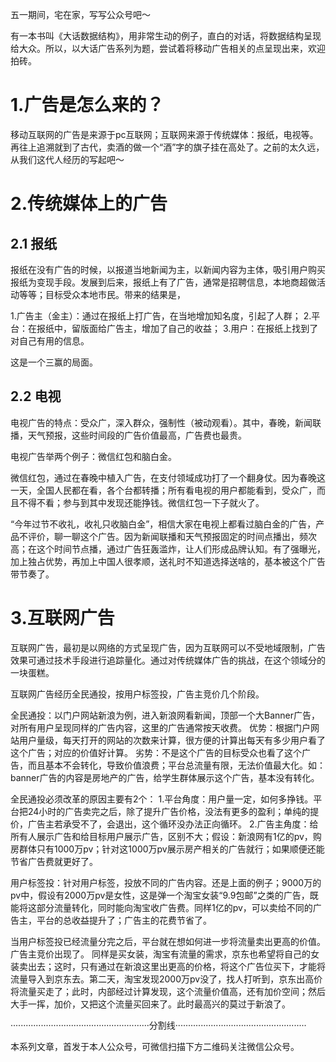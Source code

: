 五一期间，宅在家，写写公众号吧～

有一本书叫《大话数据结构》，用非常生动的例子，直白的对话，将数据结构呈现​给大众。所以，以大话广告系列为题，尝试着将移动广告相关的​点呈现出来，欢迎拍砖。

# 1.广告是怎么来的？

移动互联网的广告是来源于pc互联网；互联网来源于传统媒体：报纸，电视等。再往上追溯就到了古代，卖酒的做一个“酒”字的旗子挂在高处了。之前的太久远，从我们这代人经历的写起吧～

# 2.传统媒体上的广告

## 2.1 报纸

报纸在没有广告的时候，以报道当地新闻为主，以新闻内容为主体，吸引用户购买报纸为变现手段。发展到后来，报纸上有了广告，通常是招聘信息，本地商超做活动等等；目标受众本地市民​。带来的结果是，

1.广告主（金主）：通过在报纸上打广告，在当地增加知名度，引起了人群；
2.平台：在报纸中，留版面给广告主，增加了自己的收益；
3.用户：在报纸上找到了对自己有用的信息​。

这是一个三赢的局面​。
​
## 2.2 电视

电视广告的特点：受众广，深入群众，强制性（被动观看）。其中，春晚，新闻联播，天气预报，这些时间段的广告价值最高，广告费也最贵。

电视广告举两个例子：微信红包和脑白金。

微信红包，通过在春晚中植入广告，在支付领域成功打了一个翻身仗。因为春晚这一天，全国人民都在看，各个台都转播；所有看电视的用户都能看到，受众广，而且不得不看；参与到其中发现还能挣钱。微信红包一下子就火了。

“今年过节不收礼，收礼只收脑白金”，相信大家在电视上都看过脑白金的广告，产品不评价，聊一聊这个广告。因为新闻联播和天气预报固定的时间点播出，频次高；在这个时间节点播，通过广告狂轰滥炸，让人们形成品牌认知。有了强曝光，加上独占优势，再加上中国人很孝顺，送礼时不知道选择送啥的，基本被这个广告带节奏了。

# 3.互联网广告

互联网广告，最初是以网络的方式呈现广告，因为互联网可以不受地域限制，广告效果可通过技术手段进行追踪量化。通过对传统媒体广告的挑战，在这个领域分的一块蛋糕。

互联网广告经历全民通投，按用户标签投，广告主竞价几个阶段。

全民通投：以门户网站新浪为例，进入新浪网看新闻，顶部一个大Banner广告，对所有用户呈现同样的广告内容，这里的广告通常按天收费。
优势：根据门户网站用户量级，每天打开的网站的次数来计算，很方便的计算出每天有多少用户看了这个广告；对应的价值好计算。
劣势：不是这个广告的目标受众也看了这个广告，而且基本不会转化，导致价值浪费；平台总流量有限，无法价值最大化。如：banner广告的内容是房地产的广告，给学生群体展示这个广告，基本没有转化。

全民通投必须改革的原因主要有2个：
1.平台角度：用户量一定，如何多挣钱。平台把24小时的广告卖完之后，除了提升广告价格，没法有更多的盈利；单纯的提价，广告主若承受不了，会退出，这个循环没办法正向循环。
2.广告主角度：给所有人展示广告和给目标用户展示广告，区别不大；假设：新浪网有1亿的pv，购房群体只有1000万pv；针对这1000万pv展示房产相关的广告就行；如果顺便还能节省广告费就更好了。

用户标签投：针对用户标签，投放不同的广告内容。还是上面的例子；9000万的pv中，假设有2000万pv是女性，这是弹一个淘宝女装“9.9包邮”之类的广告，既能将这部分流量转化，同时能向淘宝收广告费。同样1亿的pv，可以卖给不同的广告主，平台的总收益提升了；广告主的花费节省了。

当用户标签投已经流量分完之后，平台就在想如何进一步将流量卖出更高的价值。广告主竞价出现了。
同样是买女装，淘宝有流量的需求，京东也希望将自己的女装卖出去；这时，只有通过在新浪这里出更高的价格，将这个广告位买下，才能将流量导入到京东去。第二天，淘宝发现2000万pv没了，找人打听到，京东出高价将流量买走了；此时，内部经过计算发现，这个流量价值高，还有加价空间；然后大手一挥，加价，又把这个流量买回来了。此时最高兴的莫过于新浪了。

·······················································分割线····················································

本系列文章，首发于本人公众号，可微信扫描下方二维码关注微信公众号。

